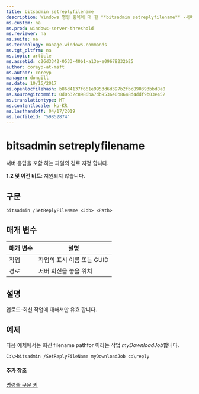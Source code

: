 ```yaml
---
title: bitsadmin setreplyfilename
description: Windows 명령 항목에 대 한 **bitsadmin setreplyfilename** -서버 회신이 들어 있는 파일의 경로 지정 합니다.
ms.custom: na
ms.prod: windows-server-threshold
ms.reviewer: na
ms.suite: na
ms.technology: manage-windows-commands
ms.tgt_pltfrm: na
ms.topic: article
ms.assetid: c26d3342-0533-40b1-a13e-e09678232b25
author: coreyp-at-msft
ms.author: coreyp
manager: dongill
ms.date: 10/16/2017
ms.openlocfilehash: b86d4137f661e9953d6d397b2fbc890393bbd8a0
ms.sourcegitcommit: 0d0b32c8986ba7db9536e0b8648d4ddf9b03e452
ms.translationtype: MT
ms.contentlocale: ko-KR
ms.lasthandoff: 04/17/2019
ms.locfileid: "59852874"
---
```

# <a name="bitsadmin-setreplyfilename"></a>bitsadmin setreplyfilename

서버 응답을 포함 하는 파일의 경로 지정 합니다.

**1.2 및 이전 비트**: 지원되지 않습니다.

## <a name="syntax"></a>구문

```
bitsadmin /SetReplyFileName <Job> <Path>
```

## <a name="parameters"></a>매개 변수

|매개 변수|설명|
|---------|-----------|
|작업|작업의 표시 이름 또는 GUID|
|경로|서버 회신을 놓을 위치|

## <a name="remarks"></a>설명

업로드-회신 작업에 대해서만 유효 합니다.

## <a name="BKMK_examples"></a>예제

다음 예제에서는 회신 filename pathfor 이라는 작업 *myDownloadJob*합니다.
```
C:\>bitsadmin /SetReplyFileName myDownloadJob c:\reply
```

#### <a name="additional-references"></a>추가 참조

[명령줄 구문 키](command-line-syntax-key.md)